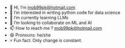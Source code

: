 - 👋 Hi, I’m mob99pk@hotmail.com
- 👀 I’m interested in writing python code for data science 
- 🌱 I’m currently learning LLMs
- 💞️ I’m looking to collaborate on ML and AI
- 📫 How to reach me ? mob99pk@hotmail.com  
- 😄 Pronouns: he/she
- ⚡ Fun fact: Only change is constant.

<!---
mob99pk/mob99pk is a ✨ special ✨ repository because its `README.md` (this file) appears on your GitHub profile.
You can click the Preview link to take a look at your changes.
--->
